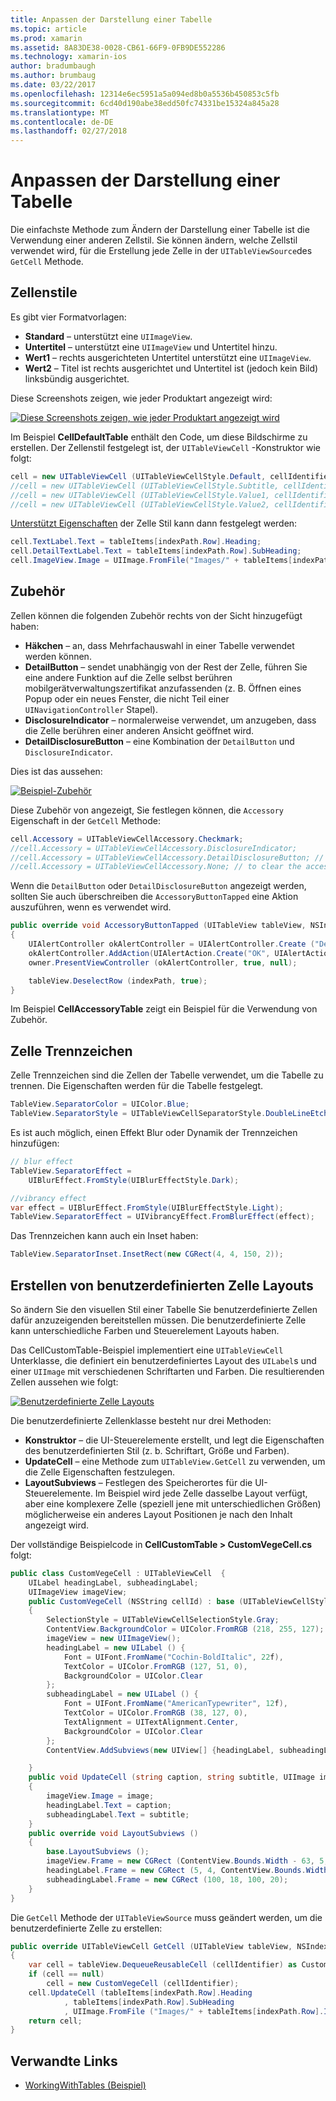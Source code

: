 ```yaml
---
title: Anpassen der Darstellung einer Tabelle
ms.topic: article
ms.prod: xamarin
ms.assetid: 8A83DE38-0028-CB61-66F9-0FB9DE552286
ms.technology: xamarin-ios
author: bradumbaugh
ms.author: brumbaug
ms.date: 03/22/2017
ms.openlocfilehash: 12314e6ec5951a5a094ed8b0a5536b450853c5fb
ms.sourcegitcommit: 6cd40d190abe38edd50fc74331be15324a845a28
ms.translationtype: MT
ms.contentlocale: de-DE
ms.lasthandoff: 02/27/2018
---
```

# <a name="customizing-a-tables-appearance"></a>Anpassen der Darstellung einer Tabelle

Die einfachste Methode zum Ändern der Darstellung einer Tabelle ist die Verwendung einer anderen Zellstil. Sie können ändern, welche Zellstil verwendet wird, für die Erstellung jede Zelle in der `UITableViewSource`des `GetCell` Methode.

## <a name="cell-styles"></a>Zellenstile

Es gibt vier Formatvorlagen:

-  **Standard** – unterstützt eine `UIImageView`.
-  **Untertitel** – unterstützt eine `UIImageView` und Untertitel hinzu.
-  **Wert1** – rechts ausgerichteten Untertitel unterstützt eine `UIImageView`.
-  **Wert2** – Titel ist rechts ausgerichtet und Untertitel ist (jedoch kein Bild) linksbündig ausgerichtet.


Diese Screenshots zeigen, wie jeder Produktart angezeigt wird:

 [ ![](customizing-table-appearance-images/image7.png "Diese Screenshots zeigen, wie jeder Produktart angezeigt wird")](customizing-table-appearance-images/image7.png)

Im Beispiel **CellDefaultTable** enthält den Code, um diese Bildschirme zu erstellen. Der Zellenstil festgelegt ist, der `UITableViewCell` -Konstruktor wie folgt:

```csharp
cell = new UITableViewCell (UITableViewCellStyle.Default, cellIdentifier);
//cell = new UITableViewCell (UITableViewCellStyle.Subtitle, cellIdentifier);
//cell = new UITableViewCell (UITableViewCellStyle.Value1, cellIdentifier);
//cell = new UITableViewCell (UITableViewCellStyle.Value2, cellIdentifier);
```

[Unterstützt Eigenschaften](http://developer.xamarin.com/api/type/UIKit.UITableViewCell/) der Zelle Stil kann dann festgelegt werden:

```csharp
cell.TextLabel.Text = tableItems[indexPath.Row].Heading;
cell.DetailTextLabel.Text = tableItems[indexPath.Row].SubHeading;
cell.ImageView.Image = UIImage.FromFile("Images/" + tableItems[indexPath.Row].ImageName); // don't use for Value2
```

## <a name="accessories"></a>Zubehör

Zellen können die folgenden Zubehör rechts von der Sicht hinzugefügt haben:

-   **Häkchen** – an, dass Mehrfachauswahl in einer Tabelle verwendet werden können.
-   **DetailButton** – sendet unabhängig von der Rest der Zelle, führen Sie eine andere Funktion auf die Zelle selbst berühren mobilgerätverwaltungszertifikat anzufassenden (z. B. Öffnen eines Popup oder ein neues Fenster, die nicht Teil einer `UINavigationController` Stapel).
-   **DisclosureIndicator** – normalerweise verwendet, um anzugeben, dass die Zelle berühren einer anderen Ansicht geöffnet wird.
-   **DetailDisclosureButton** – eine Kombination der `DetailButton` und `DisclosureIndicator`.


Dies ist das aussehen:

 [ ![](customizing-table-appearance-images/image8.png "Beispiel-Zubehör")](customizing-table-appearance-images/image8.png)

Diese Zubehör von angezeigt, Sie festlegen können, die `Accessory` Eigenschaft in der `GetCell` Methode:

```csharp
cell.Accessory = UITableViewCellAccessory.Checkmark;
//cell.Accessory = UITableViewCellAccessory.DisclosureIndicator;
//cell.Accessory = UITableViewCellAccessory.DetailDisclosureButton; // implement AccessoryButtonTapped
//cell.Accessory = UITableViewCellAccessory.None; // to clear the accessory
```

Wenn die `DetailButton` oder `DetailDisclosureButton` angezeigt werden, sollten Sie auch überschreiben die `AccessoryButtonTapped` eine Aktion auszuführen, wenn es verwendet wird.

```csharp
public override void AccessoryButtonTapped (UITableView tableView, NSIndexPath indexPath)
{
    UIAlertController okAlertController = UIAlertController.Create ("DetailDisclosureButton Touched", tableItems[indexPath.Row].Heading, UIAlertControllerStyle.Alert);
    okAlertController.AddAction(UIAlertAction.Create("OK", UIAlertActionStyle.Default, null));
    owner.PresentViewController (okAlertController, true, null);

    tableView.DeselectRow (indexPath, true);
}
```

Im Beispiel **CellAccessoryTable** zeigt ein Beispiel für die Verwendung von Zubehör.

## <a name="cell-separators"></a>Zelle Trennzeichen

Zelle Trennzeichen sind die Zellen der Tabelle verwendet, um die Tabelle zu trennen. Die Eigenschaften werden für die Tabelle festgelegt.

```csharp
TableView.SeparatorColor = UIColor.Blue;
TableView.SeparatorStyle = UITableViewCellSeparatorStyle.DoubleLineEtched;
```

Es ist auch möglich, einen Effekt Blur oder Dynamik der Trennzeichen hinzufügen:

```csharp
// blur effect
TableView.SeparatorEffect =
    UIBlurEffect.FromStyle(UIBlurEffectStyle.Dark);

//vibrancy effect
var effect = UIBlurEffect.FromStyle(UIBlurEffectStyle.Light);
TableView.SeparatorEffect = UIVibrancyEffect.FromBlurEffect(effect);
```

Das Trennzeichen kann auch ein Inset haben:

```csharp
TableView.SeparatorInset.InsetRect(new CGRect(4, 4, 150, 2));
```

## <a name="creating-custom-cell-layouts"></a>Erstellen von benutzerdefinierten Zelle Layouts

So ändern Sie den visuellen Stil einer Tabelle Sie benutzerdefinierte Zellen dafür anzuzeigenden bereitstellen müssen. Die benutzerdefinierte Zelle kann unterschiedliche Farben und Steuerelement Layouts haben.

Das CellCustomTable-Beispiel implementiert eine `UITableViewCell` Unterklasse, die definiert ein benutzerdefiniertes Layout des `UILabel`s und einer `UIImage` mit verschiedenen Schriftarten und Farben. Die resultierenden Zellen aussehen wie folgt:

 [ ![](customizing-table-appearance-images/image9.png "Benutzerdefinierte Zelle Layouts")](customizing-table-appearance-images/image9.png)

Die benutzerdefinierte Zellenklasse besteht nur drei Methoden:

-   **Konstruktor** – die UI-Steuerelemente erstellt, und legt die Eigenschaften des benutzerdefinierten Stil (z. b. Schriftart, Größe und Farben).
-   **UpdateCell** – eine Methode zum `UITableView.GetCell` zu verwenden, um die Zelle Eigenschaften festzulegen.
-   **LayoutSubviews** – Festlegen des Speicherortes für die UI-Steuerelemente. Im Beispiel wird jede Zelle dasselbe Layout verfügt, aber eine komplexere Zelle (speziell jene mit unterschiedlichen Größen) möglicherweise ein anderes Layout Positionen je nach den Inhalt angezeigt wird.


Der vollständige Beispielcode in **CellCustomTable > CustomVegeCell.cs** folgt:

```csharp
public class CustomVegeCell : UITableViewCell  {
    UILabel headingLabel, subheadingLabel;
    UIImageView imageView;
    public CustomVegeCell (NSString cellId) : base (UITableViewCellStyle.Default, cellId)
    {
        SelectionStyle = UITableViewCellSelectionStyle.Gray;
        ContentView.BackgroundColor = UIColor.FromRGB (218, 255, 127);
        imageView = new UIImageView();
        headingLabel = new UILabel () {
            Font = UIFont.FromName("Cochin-BoldItalic", 22f),
            TextColor = UIColor.FromRGB (127, 51, 0),
            BackgroundColor = UIColor.Clear
        };
        subheadingLabel = new UILabel () {
            Font = UIFont.FromName("AmericanTypewriter", 12f),
            TextColor = UIColor.FromRGB (38, 127, 0),
            TextAlignment = UITextAlignment.Center,
            BackgroundColor = UIColor.Clear
        };
        ContentView.AddSubviews(new UIView[] {headingLabel, subheadingLabel, imageView});

    }
    public void UpdateCell (string caption, string subtitle, UIImage image)
    {
        imageView.Image = image;
        headingLabel.Text = caption;
        subheadingLabel.Text = subtitle;
    }
    public override void LayoutSubviews ()
    {
        base.LayoutSubviews ();
        imageView.Frame = new CGRect (ContentView.Bounds.Width - 63, 5, 33, 33);
        headingLabel.Frame = new CGRect (5, 4, ContentView.Bounds.Width - 63, 25);
        subheadingLabel.Frame = new CGRect (100, 18, 100, 20);
    }
}
```

Die `GetCell` Methode der `UITableViewSource` muss geändert werden, um die benutzerdefinierte Zelle zu erstellen:

```csharp
public override UITableViewCell GetCell (UITableView tableView, NSIndexPath indexPath)
{
    var cell = tableView.DequeueReusableCell (cellIdentifier) as CustomVegeCell;
    if (cell == null)
        cell = new CustomVegeCell (cellIdentifier);
    cell.UpdateCell (tableItems[indexPath.Row].Heading
            , tableItems[indexPath.Row].SubHeading
            , UIImage.FromFile ("Images/" + tableItems[indexPath.Row].ImageName) );
    return cell;
}
```



## <a name="related-links"></a>Verwandte Links

- [WorkingWithTables (Beispiel)](https://developer.xamarin.com/samples/monotouch/WorkingWithTables)
